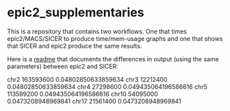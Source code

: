 # epic2_supplementaries

This is a repository that contains two workflows. One that times epic2/MACS/SICER to produce time/mem-usage graphs and one that shows that SICER and epic2 produce the same results.

Here is a [readme](workflows/show_same_results/README.md) that documents the differences in output (using the same parameters) between epic2 and SICER:

chr2     163593600    0.04802850633859634
chr3     12212400 0.04802850633859634
chr4     27298600 0.049435064196586616
chr5     113599200 0.049435064196586616
chr10   54095000 0.0473208948969841
chr17   21561400 0.0473208948969841
